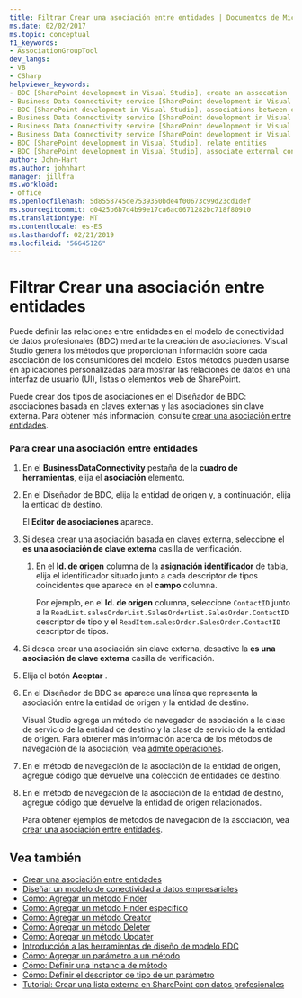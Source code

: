 ```yaml
---
title: Filtrar Crear una asociación entre entidades | Documentos de Microsoft
ms.date: 02/02/2017
ms.topic: conceptual
f1_keywords:
- AssociationGroupTool
dev_langs:
- VB
- CSharp
helpviewer_keywords:
- BDC [SharePoint development in Visual Studio], create an assocation
- Business Data Connectivity service [SharePoint development in Visual Studio], associations between entities
- BDC [SharePoint development in Visual Studio], associations between entities
- Business Data Connectivity service [SharePoint development in Visual Studio], create an assocation
- Business Data Connectivity service [SharePoint development in Visual Studio], associate external content types
- Business Data Connectivity service [SharePoint development in Visual Studio], relate entities
- BDC [SharePoint development in Visual Studio], relate entities
- BDC [SharePoint development in Visual Studio], associate external content types
author: John-Hart
ms.author: johnhart
manager: jillfra
ms.workload:
- office
ms.openlocfilehash: 5d8558745de7539350bde4f00673c99d23cd1def
ms.sourcegitcommit: d0425b6b7d4b99e17ca6ac0671282bc718f80910
ms.translationtype: MT
ms.contentlocale: es-ES
ms.lasthandoff: 02/21/2019
ms.locfileid: "56645126"
---
```

# <a name="how-to-create-an-association-between-entities"></a>Filtrar Crear una asociación entre entidades
  Puede definir las relaciones entre entidades en el modelo de conectividad de datos profesionales (BDC) mediante la creación de asociaciones. Visual Studio genera los métodos que proporcionan información sobre cada asociación de los consumidores del modelo. Estos métodos pueden usarse en aplicaciones personalizadas para mostrar las relaciones de datos en una interfaz de usuario (UI), listas o elementos web de SharePoint.

 Puede crear dos tipos de asociaciones en el Diseñador de BDC: asociaciones basada en claves externas y las asociaciones sin clave externa. Para obtener más información, consulte [crear una asociación entre entidades](../sharepoint/creating-an-association-between-entities.md).

### <a name="to-create-an-association-between-entities"></a>Para crear una asociación entre entidades

1.  En el **BusinessDataConnectivity** pestaña de la **cuadro de herramientas**, elija el **asociación** elemento.

2.  En el Diseñador de BDC, elija la entidad de origen y, a continuación, elija la entidad de destino.

     El **Editor de asociaciones** aparece.

3.  Si desea crear una asociación basada en claves externa, seleccione el **es una asociación de clave externa** casilla de verificación.

    1.  En el **Id. de origen** columna de la **asignación identificador** de tabla, elija el identificador situado junto a cada descriptor de tipos coincidentes que aparece en el **campo** columna.

         Por ejemplo, en el **Id. de origen** columna, seleccione `ContactID` junto a la `ReadList.salesOrderList.SalesOrderList.SalesOrder.ContactID` descriptor de tipo y el `ReadItem.salesOrder.SalesOrder.ContactID` descriptor de tipos.

4.  Si desea crear una asociación sin clave externa, desactive la **es una asociación de clave externa** casilla de verificación.

5.  Elija el botón **Aceptar** .

6.  En el Diseñador de BDC se aparece una línea que representa la asociación entre la entidad de origen y la entidad de destino.

     Visual Studio agrega un método de navegador de asociación a la clase de servicio de la entidad de destino y la clase de servicio de la entidad de origen. Para obtener más información acerca de los métodos de navegación de la asociación, vea [admite operaciones](http://go.microsoft.com/fwlink/?LinkId=169286).

7.  En el método de navegación de la asociación de la entidad de origen, agregue código que devuelve una colección de entidades de destino.

8.  En el método de navegación de la asociación de la entidad de destino, agregue código que devuelve la entidad de origen relacionados.

     Para obtener ejemplos de métodos de navegación de la asociación, vea [crear una asociación entre entidades](../sharepoint/creating-an-association-between-entities.md).

## <a name="see-also"></a>Vea también
- [Crear una asociación entre entidades](../sharepoint/creating-an-association-between-entities.md)
- [Diseñar un modelo de conectividad a datos empresariales](../sharepoint/designing-a-business-data-connectivity-model.md)
- [Cómo: Agregar un método Finder](../sharepoint/how-to-add-a-finder-method.md)
- [Cómo: Agregar un método Finder específico](../sharepoint/how-to-add-a-specific-finder-method.md)
- [Cómo: Agregar un método Creator](../sharepoint/how-to-add-a-creator-method.md)
- [Cómo: Agregar un método Deleter](../sharepoint/how-to-add-a-deleter-method.md)
- [Cómo: Agregar un método Updater](../sharepoint/how-to-add-an-updater-method.md)
- [Introducción a las herramientas de diseño de modelo BDC](../sharepoint/bdc-model-design-tools-overview.md)
- [Cómo: Agregar un parámetro a un método](../sharepoint/how-to-add-a-parameter-to-a-method.md)
- [Cómo: Definir una instancia de método](../sharepoint/how-to-define-a-method-instance.md)
- [Cómo: Definir el descriptor de tipo de un parámetro](../sharepoint/how-to-define-the-type-descriptor-of-a-parameter.md)
- [Tutorial: Crear una lista externa en SharePoint con datos profesionales](../sharepoint/walkthrough-creating-an-external-list-in-sharepoint-by-using-business-data.md)

